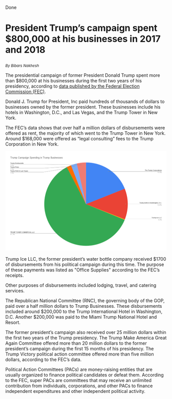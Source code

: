 Done

# President Trump’s campaign spent $800,000 at his businesses in 2017 and 2018

<sub>_By Bibars Nakhesh_</sub>

The presidential campaign of former President Donald Trump spent more than $800,000 at his businesses during the first two years of his presidency, according to [data published by the Federal Election Commission (FEC)](https://docs.google.com/spreadsheets/d/1gEuPXAllpfn6IvX4rfZJjdU_3ZGeQXJTcjW2xfvoMsw/edit?usp=sharing).

Donald J. Trump for President, Inc paid hundreds of thousands of dollars to businesses owned by the former president. These businesses include his hotels in Washington, D.C., and Las Vegas, and the Trump Tower in New York. 

The FEC’s data shows that over half a million dollars of disbursements were offered as rent, the majority of which went to the Trump Tower in New York. Around $168,000 were offered as “legal consulting” fees to the Trump Corporation in New York. 

<img src="https://raw.githubusercontent.com/bibarsnakhesh/COMM-618/main/Trump%20Campaign%20Spending%20in%20Trump%20Businesses.png">

Trump Ice LLC, the former president’s water bottle company received $1700 of disbursements from his political campaign during this time. The purpose of these payments was listed as "Office Supplies" according to the FEC’s receipts. 

Other purposes of disbursements included lodging, travel, and catering services.

The Republican National Committee (RNC), the governing body of the GOP, paid over a half million dollars to Trump Businesses. These disbursements included around $200,000 to the Trump International Hotel in Washington, D.C. Another $200,000 was paid to the Miami Trump National Hotel and Resort. 

The former president’s campaign also received over 25 million dollars within the first two years of the Trump presidency. The Trump Make America Great Again Committee offered more than 20 million dollars to the former president’s campaign during the first 15 months of his presidency. The Trump Victory political action committee offered more than five million dollars, according to the FEC’s data.

Political Action Committees (PACs) are money-raising entities that are usually organized to finance political candidates or defeat them. According to the FEC, super PACs are committees that may receive an unlimited contribution from individuals, corporations, and other PACs to finance independent expenditures and other independent political activity.
